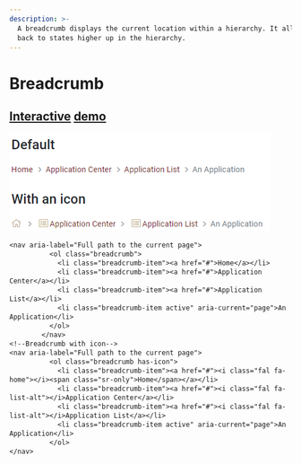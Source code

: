 ```yaml
---
description: >-
  A breadcrumb displays the current location within a hierarchy. It allows going
  back to states higher up in the hierarchy.
---
```


# Breadcrumb

## [Interactive](http://cloud.crimsonlogic.com/2021/website/jds/v1/components.html#breadcrumb-wrapper) [demo](http://cloud.crimsonlogic.com/2021/website/jds/v1/components.html#breadcrumb-wrapper)

![](../.gitbook/assets/image%20%2826%29.png)

```text
<nav aria-label="Full path to the current page">
          <ol class="breadcrumb">
            <li class="breadcrumb-item"><a href="#">Home</a></li>
            <li class="breadcrumb-item"><a href="#">Application Center</a></li>
            <li class="breadcrumb-item"><a href="#">Application List</a></li>
            <li class="breadcrumb-item active" aria-current="page">An Application</li>
          </ol>
        </nav>
<!--Breadcrumb with icon-->
<nav aria-label="Full path to the current page">
          <ol class="breadcrumb has-icon">
            <li class="breadcrumb-item"><a href="#"><i class="fal fa-home"></i><span class="sr-only">Home</span></a></li>
            <li class="breadcrumb-item"><a href="#"><i class="fal fa-list-alt"></i>Application Center</a></li>
            <li class="breadcrumb-item"><a href="#"><i class="fal fa-list-alt"></i>Application List</a></li>
            <li class="breadcrumb-item active" aria-current="page">An Application</li>
          </ol>
</nav>
```

